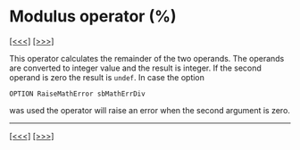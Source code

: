 # Modulus operator (%)

[\[\<\<\<\]](ug_9.10.1.4.md) [\[\>\>\>\]](ug_9.10.1.6.md)

This operator calculates the remainder of the two operands. The operands
are converted to integer value and the result is integer. If the second
operand is zero the result is `undef`. In case the option

    OPTION RaiseMathError sbMathErrDiv

was used the operator will raise an error when the second argument is
zero.

-----

[\[\<\<\<\]](ug_9.10.1.4.md) [\[\>\>\>\]](ug_9.10.1.6.md)
